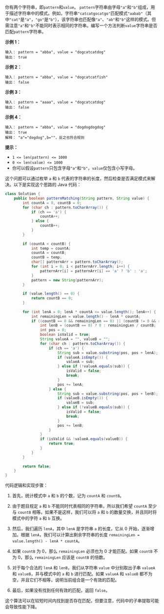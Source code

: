 你有两个字符串，即`pattern`和`value`。 `pattern`字符串由字母`"a"`和`"b"`组成，用于描述字符串中的模式。例如，字符串`"catcatgocatgo"`匹配模式`"aabab"`（其中`"cat"`是`"a"`，`"go"`是`"b"`），该字符串也匹配像`"a"`、`"ab"`和`"b"`这样的模式。但需注意`"a"`和`"b"`不能同时表示相同的字符串。编写一个方法判断`value`字符串是否匹配`pattern`字符串。

**示例 1：**

```
输入： pattern = "abba", value = "dogcatcatdog"
输出： true
```

**示例 2：**

```
输入： pattern = "abba", value = "dogcatcatfish"
输出： false
```

**示例 3：**

```
输入： pattern = "aaaa", value = "dogcatcatdog"
输出： false
```

**示例 4：**

```
输入： pattern = "abba", value = "dogdogdogdog"
输出： true
解释： "a"="dogdog",b=""，反之也符合规则
```

**提示：**

- `1 <= len(pattern) <= 1000`
- `0 <= len(value) <= 1000`
- 你可以假设`pattern`只包含字母`"a"`和`"b"`，`value`仅包含小写字母。







这个问题可以通过枚举 `a` 和 `b` 代表的字符串的长度，然后检查是否满足模式来解决。以下是实现这个思路的 Java 代码：

```java
class Solution {
    public boolean patternMatching(String pattern, String value) {
        int countA = 0, countB = 0;
        for (char ch : pattern.toCharArray()) {
            if (ch == 'a') {
                countA++;
            } else {
                countB++;
            }
        }
        
        if (countA < countB) {
            int temp = countA;
            countA = countB;
            countB = temp;
            char[] patternArr = pattern.toCharArray();
            for (int i = 0; i < patternArr.length; i++) {
                patternArr[i] = patternArr[i] == 'a' ? 'b' : 'a';
            }
            pattern = new String(patternArr);
        }
        
        if (value.length() == 0) {
            return countB == 0;
        }
        
        for (int lenA = 0; lenA * countA <= value.length(); lenA++) {
            int remainingLen = value.length() - lenA * countA;
            if ((countB == 0 && remainingLen == 0) || (countB != 0 && remainingLen % countB == 0)) {
                int lenB = (countB == 0) ? 0 : remainingLen / countB;
                int pos = 0;
                boolean isValid = true;
                String valueA = "", valueB = "";
                for (char ch : pattern.toCharArray()) {
                    if (ch == 'a') {
                        String sub = value.substring(pos, pos + lenA);
                        if (valueA.isEmpty()) {
                            valueA = sub;
                        } else if (!valueA.equals(sub)) {
                            isValid = false;
                            break;
                        }
                        pos += lenA;
                    } else {
                        String sub = value.substring(pos, pos + lenB);
                        if (valueB.isEmpty()) {
                            valueB = sub;
                        } else if (!valueB.equals(sub)) {
                            isValid = false;
                            break;
                        }
                        pos += lenB;
                    }
                }
                if (isValid && !valueA.equals(valueB)) {
                    return true;
                }
            }
        }
        
        return false;
    }
}
```

代码逻辑和实现步骤：

1. 首先，统计模式中 `a` 和 `b` 的个数，记为 `countA` 和 `countB`。

2. 由于题目规定 `a` 和 `b` 不能同时代表相同的字符串，所以我们希望 `countA` 至少与 `countB` 相等。如果不是这样，我们可以将 `a` 和 `b` 的数量交换，并且同时将模式中的字符 `a` 和 `b` 互换。

3. 然后，我们遍历 `lenA`，其中 `lenA` 是字符串 `a` 的长度，它从 0 开始，逐渐增加。根据 `lenA`，我们可以计算出剩余字符串的长度 `remainingLen = value.length() - lenA * countA`。

4. 如果 `countB` 为 0，那么 `remainingLen` 必须也为 0 才能匹配。如果 `countB` 不为 0，那么 `remainingLen` 应该是 `countB` 的倍数。

5. 对于每个合法的 `lenA` 和 `lenB`，我们从字符串 `value` 中分别取出子串 `valueA` 和 `valueB`，并与模式中的 `a` 和 `b` 进行匹配。如果 `valueA` 和 `valueB` 都不为空，并且它们不相等，说明当前组合是一个有效的匹配。

6. 最后，如果没有找到任何有效的匹配，返回 `false`。

这个算法可以在较短时间内找到是否存在匹配，但要注意，代码中的子串提取可能会导致性能下降。
